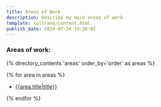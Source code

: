```yaml
---
title: Areas of Work
description: Describe my main areas of work
template: coltrane/content.html
publish_date: 2024-07-24 19:26:02
---
```



### Areas of work:

{% directory_contents 'areas' order_by='order' as areas %}

{% for area in areas %}

- [{{area.title|title}}](/{{area.slug}}/)

{% endfor %}
